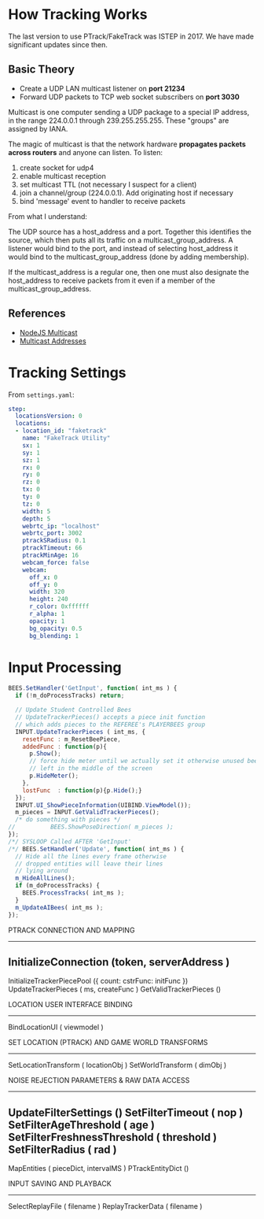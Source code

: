 # How Tracking Works

The last version to use PTrack/FakeTrack was ISTEP in 2017. We have made significant updates since then.

## Basic Theory

* Create a UDP LAN multicast listener on **port 21234**
* Forward UDP packets to TCP web socket subscribers on **port 3030**

Multicast is one computer sending a UDP package to a special IP address, in the range 224.0.0.1 through 239.255.255.255. These "groups" are
assigned by IANA.

The magic of multicast is that the network hardware **propagates packets across routers** and anyone can listen. To listen:

1. create socket for udp4
2. enable multicast reception
3. set multicast TTL (not necessary I suspect for a client)
4. join a channel/group (224.0.0.1). Add originating host if necessary
5. bind 'message' event to handler to receive packets

From what I understand:

The UDP source has a host_address and a port. Together this identifies the source, which then puts all its traffic on a multicast_group_address. A listener would bind to the port, and instead of selecting host_address it would bind to the multicast_group_address (done by adding membership).

If the multicast_address is a regular one, then one must also designate the host_address to receive packets from it even if a member of the multicast_group_address.

## References 

* [NodeJS Multicast](https://stackoverflow.com/questions/14130560/nodejs-udp-multicast-how-to)
* [Multicast Addresses](https://iana.org/assignments/multicast-addresses/multicast-addresses.xhtml)

# Tracking Settings

From `settings.yaml`:

``` yaml
step:
  locationsVersion: 0
  locations:
  - location_id: "faketrack"
    name: "FakeTrack Utility"
    sx: 1
    sy: 1
    sz: 1
    rx: 0
    ry: 0
    rz: 0
    tx: 0
    ty: 0
    tz: 0
    width: 5
    depth: 5
    webrtc_ip: "localhost"
    webrtc_port: 3002
    ptrackSRadius: 0.1
    ptrackTimeout: 66
    ptrackMinAge: 16
    webcam_force: false
    webcam:
      off_x: 0
      off_y: 0
      width: 320
      height: 240
      r_color: 0xffffff
      r_alpha: 1
      opacity: 1
      bg_opacity: 0.5
      bg_blending: 1
```

# Input Processing

```js
BEES.SetHandler('GetInput', function( int_ms ) {
  if (!m_doProcessTracks) return;

  // Update Student Controlled Bees
  // UpdateTrackerPieces() accepts a piece init function
  // which adds pieces to the REFEREE's PLAYERBEES group
  INPUT.UpdateTrackerPieces ( int_ms, {
    resetFunc : m_ResetBeePiece,
    addedFunc : function(p){
      p.Show();
      // force hide meter until we actually set it otherwise unused bees' meters are
      // left in the middle of the screen
      p.HideMeter();
    },
    lostFunc  : function(p){p.Hide();}
  });
  INPUT.UI_ShowPieceInformation(UIBIND.ViewModel());
  m_pieces = INPUT.GetValidTrackerPieces();
  /* do something with pieces */
//			BEES.ShowPoseDirection( m_pieces );
});
/*/ SYSLOOP Called AFTER 'GetInput'
/*/ BEES.SetHandler('Update', function( int_ms ) {
  // Hide all the lines every frame otherwise
  // dropped entities will leave their lines
  // lying around
  m_HideAllLines();
  if (m_doProcessTracks) {
    BEES.ProcessTracks( int_ms );				
  }
  m_UpdateAIBees( int_ms );
});
```

PTRACK CONNECTION AND MAPPING
- - - - - - - - - - - - - - - - - - - - - - - - - - - - - - - - - - - - -
  InitializeConnection (token, serverAddress )
  -
  InitializeTrackerPiecePool ({ count: cstrFunc: initFunc })
  UpdateTrackerPieces ( ms, createFunc )
  GetValidTrackerPieces ()

  LOCATION USER INTERFACE BINDING
- - - - - - - - - - - - - - - - - - - - - - - - - - - - - - - - - - - - -
  BindLocationUI ( viewmodel )


  SET LOCATION (PTRACK) AND GAME WORLD TRANSFORMS
- - - - - - - - - - - - - - - - - - - - - - - - - - - - - - - - - - - - -
  SetLocationTransform ( locationObj )
  SetWorldTransform ( dimObj )

  NOISE REJECTION PARAMETERS & RAW DATA ACCESS
- - - - - - - - - - - - - - - - - - - - - - - - - - - - - - - - - - - - -
  UpdateFilterSettings ()
  SetFilterTimeout ( nop )
  SetFilterAgeThreshold ( age )
  SetFilterFreshnessThreshold ( threshold )
  SetFilterRadius ( rad )
  -
  MapEntities ( pieceDict, intervalMS )
  PTrackEntityDict ()

  INPUT SAVING AND PLAYBACK
- - - - - - - - - - - - - - - - - - - - - - - - - - - - - - - - - - - - -
  SelectReplayFile ( filename )
  ReplayTrackerData ( filename )
